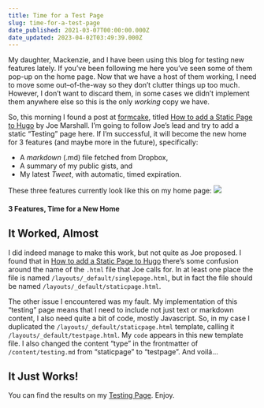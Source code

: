 ```yaml
---
title: Time for a Test Page
slug: time-for-a-test-page
date_published: 2021-03-07T00:00:00.000Z
date_updated: 2023-04-02T03:49:39.000Z
---
```


My daughter, Mackenzie, and I have been using this blog for testing new features lately. If you’ve been following me here you’ve seen some of them pop-up on the home page. Now that we have a host of them working, I need to move some out–of-the-way so they don’t clutter things up too much.  However, I don’t want to discard them, in some cases we didn’t implement them anywhere else so this is the only *working* copy we have.

So, this morning I found a post at [formcake](http://localhost:1313/posts/2021/03/time-for-a-test-page/%5Bhttps://formcake.com/), titled [How to add a Static Page to Hugo](https://formcake.com/blog/adding-a-single-page-to-hugo) by Joe Marshall.  I’m going to follow Joe’s lead and try to add a static “Testing” page here. If I’m successful, it will become the new home for 3 features (and maybe more in the future), specifically:

- A *markdown* (.md) file fetched from Dropbox,
- A summary of my public gists, and
- My latest *Tweet*, with automatic, timed expiration.

These three features currently look like this on my home page:
![](http://localhost:1313/img/Hugo-features-03-07-2021.png)
#### 3 Features, Time for a New Home

## It Worked, Almost

I did indeed manage to make this work, but not quite as Joe proposed. I found that in [How to add a Static Page to Hugo](https://formcake.com/blog/adding-a-single-page-to-hugo) there’s some confusion around the name of the `.html` file that Joe calls for. In at least one place the file is named `/layouts/_default/singlepage.html`, but in fact the file should be named `/layouts/_default/staticpage.html`.

The other issue I encountered was my fault. My implementation of this “testing” page means that I need to include not just text or markdown content, I also need quite a bit of code, mostly Javascript. So, in my case I duplicated the `/layouts/_default/staticpage.html` template, calling it `/layouts/_default/testpage.html`.  My `code` appears in this new template file. I also changed the content “type” in the frontmatter of `/content/testing.md` from “staticpage” to “testpage”.  And voilá…

## It Just Works!

You can find the results on my [Testing Page](https://blog.summittdweller.com/testing/). Enjoy.
